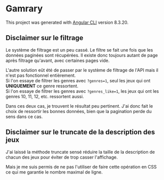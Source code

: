 # Gamrary

This project was generated with [Angular CLI](https://github.com/angular/angular-cli) version 8.3.20.

## Disclaimer sur le filtrage

Le système de filtrage est un peu cassé. Le filtre se fait une fois que les données paginées sont récupérées.
Il existe donc toujours autant de page après filtrage qu'avant, avec certaines pages vide.

L'autre solution eût été de passer par le système de filtrage de l'API mais il n'est pas fonctionnel entièrement.  
Si l'on essaye de filtrer les genres avec `?genres=1`, seul les jeux qui ont **UNIQUEMENT** ce genre ressortent.  
Si l'on essaye de filtrer les genres avec `?genres_like=1`, les jeux qui ont les genres 10, 11, 12, etc. ressortent aussi.  

Dans ces deux cas, je trouvent le résultat peu pertinent. J'ai donc fait le choix de ressortir les bonnes données, bien que la pagination perde du sens dans ce cas. 

## Disclaimer sur le truncate de la description des jeux

J'ai laissé la méthode truncate sensé réduire la taille de la description de chacun des jeux
pour éviter de trop casser l'affichage.

Mais je me suis permis de ne pas l'utiliser de faire cette opération en CSS ce qui me garantie le nombre maximal de ligne.
